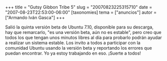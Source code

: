 +++
title = "Gutsy Gibbon Tribe 5"
slug = "20070823225315710"
date = "2007-08-23T22:53:00-06:00"
[taxonomies]
tema = ["anuncios"]
autor = ["Armando Iván Gasca"]
+++

Salió la quinta versión beta de Ubuntu 7.10, disponible para su
descarga, hay que remarcarlo, "es una versión beta, aún no es estable",
pero creo que todos los que tengan unos minutos libres al día para
probarlo podrán ayudar a realizar un sistema estable. Los invito a todos
a participar con la comunidad Ubuntu usando la versión beta y reportando
los errores que puedan encontrar. Yo ya estoy trabajando en eso. ¡Suerte
a todos!
